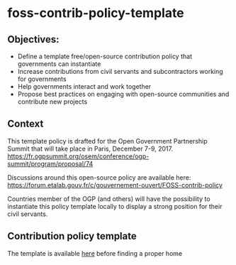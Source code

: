 # foss-contrib-policy-template

## Objectives:

 * Define a template free/open-source contribution policy that governments can instantiate
 * Increase contributions from civil servants and subcontractors working for governments
 * Help governments interact and work together
 * Propose best practices on engaging with open-source communities and contribute new projects
 
## Context

This template policy is drafted for the Open Government Partnership Summit that will take place in Paris, December 7-9, 2017.
https://fr.ogpsummit.org/osem/conference/ogp-summit/program/proposal/74

Discussions around this open-source policy are available here:
https://forum.etalab.gouv.fr/c/gouvernement-ouvert/FOSS-contrib-policy

Countries member of the OGP (and others) will have the possibility to instantiate this policy template locally to display a strong position for their civil servants.

## Contribution policy template

The template is available [here](Introduction.md) before finding a proper home

